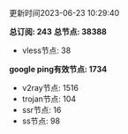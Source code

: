更新时间2023-06-23 10:29:40

**总订阅: 243**
**总节点: 38388**
- vless节点: 38

**google ping有效节点: 1734**
- v2ray节点: 1516
- trojan节点: 104
- ssr节点: 16
- ss节点: 98
